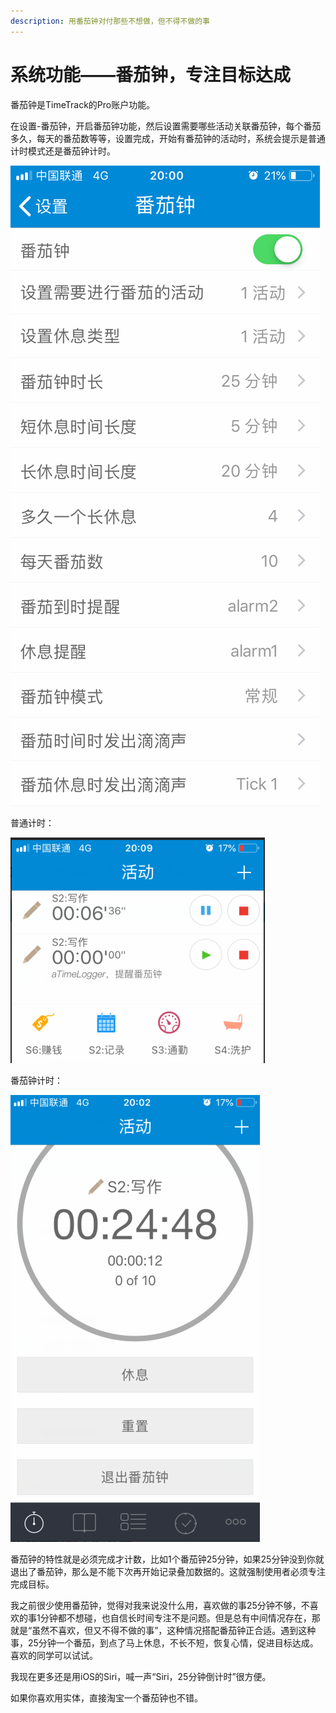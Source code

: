 ```yaml
---
description: 用番茄钟对付那些不想做，但不得不做的事
---
```


# 系统功能——番茄钟，专注目标达成

番茄钟是TimeTrack的Pro账户功能。

在设置-番茄钟，开启番茄钟功能，然后设置需要哪些活动关联番茄钟，每个番茄多久，每天的番茄数等等，设置完成，开始有番茄钟的活动时，系统会提示是普通计时模式还是番茄钟计时。

![](../.gitbook/assets/tu-pian%20%2823%29.png)

普通计时：

![](../.gitbook/assets/tu-pian%20%28117%29.png)

番茄钟计时：

![](../.gitbook/assets/tu-pian%20%28118%29.png)

番茄钟的特性就是必须完成才计数，比如1个番茄钟25分钟，如果25分钟没到你就退出了番茄钟，那么是不能下次再开始记录叠加数据的。这就强制使用者必须专注完成目标。

我之前很少使用番茄钟，觉得对我来说没什么用，喜欢做的事25分钟不够，不喜欢的事1分钟都不想碰，也自信长时间专注不是问题。但是总有中间情况存在，那就是“虽然不喜欢，但又不得不做的事”，这种情况搭配番茄钟正合适。遇到这种事，25分钟一个番茄，到点了马上休息，不长不短，恢复心情，促进目标达成。喜欢的同学可以试试。

我现在更多还是用iOS的Siri，喊一声“Siri，25分钟倒计时”很方便。

如果你喜欢用实体，直接淘宝一个番茄钟也不错。

